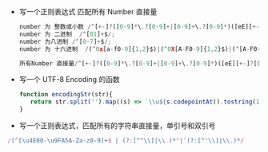 - 写一个正则表达式 匹配所有 Number 直接量

  ```javascript
  number 为 整数或小数 /^[+-]?([0-9]*\.?[0-9]+|[0-9]+\.?[0-9]*)([eE][+-]?[0-9]+)?$/;
  number 为 二进制  /^[01]+$/;
  number 为八进制 /^[0-7]+$/;
  number 为 十六进制  /(^0x[a-f0-9]{1,2}$)|(^0X[A-F0-9]{1,2}$)|(^[A-F0-9]{1,2}$)|(^[a-f0-9]{1,2}$)/g
  
  所有Number 直接量/^[+-]?([0-9]*\.?[0-9]+|[0-9]+\.?[0-9]*)([eE][+-]?[0-9]+)? |([01]+) | ([0-7]) | (^0x[a-f0-9]{1,2}$)|(^0X[A-F0-9]{1,2}$)|(^[A-F0-9]{1,2}$)|(^[a-f0-9]{1,2}$)/
  ```

- 写一个 UTF-8 Encoding 的函数

  ```javascript
  function encodingStr(str){
     return str.split('').map((s) => `\\u${s.codepointAt().tostring(16)}`)
  }
  ```

  

- 写一个正则表达式，匹配所有的字符串直接量，单引号和双引号

```javascript
/(^[\u4E00-\u9FA5A-Za-z0-9]+$ | (?:[^"\\]|\\.)*"|'(?:[^'\\]|\\.)*/
```

